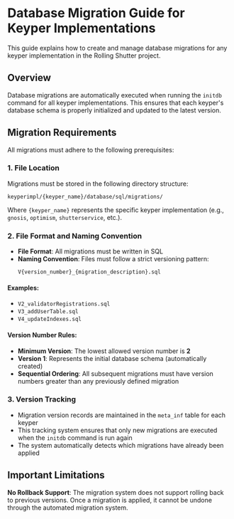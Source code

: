# Database Migration Guide for Keyper Implementations

This guide explains how to create and manage database migrations for any keyper
implementation in the Rolling Shutter project.

## Overview

Database migrations are automatically executed when running the `initdb` command
for all keyper implementations. This ensures that each keyper's database schema
is properly initialized and updated to the latest version.

## Migration Requirements

All migrations must adhere to the following prerequisites:

### 1. File Location

Migrations must be stored in the following directory structure:

```
keyperimpl/{keyper_name}/database/sql/migrations/
```

Where `{keyper_name}` represents the specific keyper implementation (e.g.,
`gnosis`, `optimism`, `shutterservice`, etc.).

### 2. File Format and Naming Convention

- **File Format**: All migrations must be written in SQL
- **Naming Convention**: Files must follow a strict versioning pattern:
  ```
  V{version_number}_{migration_description}.sql
  ```

#### Examples:

- `V2_validatorRegistrations.sql`
- `V3_addUserTable.sql`
- `V4_updateIndexes.sql`

#### Version Number Rules:

- **Minimum Version**: The lowest allowed version number is **2**
- **Version 1**: Represents the initial database schema (automatically created)
- **Sequential Ordering**: All subsequent migrations must have version numbers
  greater than any previously defined migration

### 3. Version Tracking

- Migration version records are maintained in the `meta_inf` table for each
  keyper
- This tracking system ensures that only new migrations are executed when the
  `initdb` command is run again
- The system automatically detects which migrations have already been applied

## Important Limitations

**No Rollback Support**: The migration system does not support rolling back to
previous versions. Once a migration is applied, it cannot be undone through the
automated migration system.
